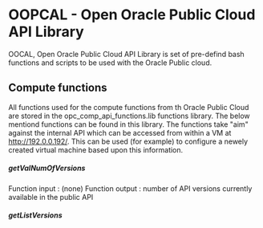 # OOPCAL - Open Oracle Public Cloud API Library
OOCAL, Open Oracle Public Cloud API Library is set of pre-defind bash functions and scripts to be used with the Oracle Public cloud.

## Compute functions
All functions used for the compute functions from th Oracle Public Cloud are stored in the opc_comp_api_functions.lib functions library. The below mentiond functions can be found in this library. The functions take "aim" against the internal API which can be accessed from within a VM at http://192.0.0.192/. This can be used (for example) to configure a newely created virtual machine based upon this information.

##### getValNumOfVersions
Function input  : (none)
Function output : number of API versions currently available in the public API   

##### getListVersions

